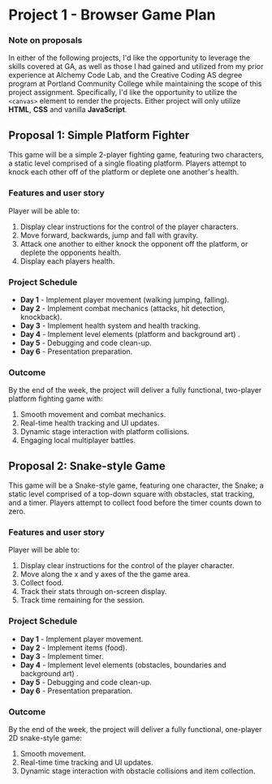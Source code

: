 # **Project 1 - Browser Game Plan**

### **Note on proposals**
In either of the following projects, I'd like the opportunity to leverage the skills covered at GA, as well as those I had gained and utilized from my prior experience at Alchemy Code Lab, and the Creative Coding AS degree program at Portland Community College while maintaining the scope of this project assignment. Specifically, I'd like the opportunity to utilize the `<canvas>` element to render the projects. Either project will only utilize **HTML**, **CSS** and vanilla **JavaScript**.


## **Proposal 1: Simple Platform Fighter**

This game will be a simple 2-player fighting game, featuring two characters, a static level comprised of a single floating platform. Players attempt to knock each other off of the platform or deplete one another's health.

### **Features and user story**

Player will be able to:

1. Display clear instructions for the control of the player characters.
1. Move forward, backwards, jump and fall with gravity.
1. Attack one another to either knock the opponent off the platform, or deplete the opponents health.
1. Display each players health.

### **Project Schedule**

* **Day 1** - Implement player movement (walking jumping, falling).
* **Day 2** - Implement combat mechanics (attacks, hit detection, knockback).
* **Day 3** - Implement health system and health tracking.
* **Day 4** - Implement level elements (platform and background art) .
* **Day 5** - Debugging and code clean-up.
* **Day 6** - Presentation preparation.

### **Outcome**

By the end of the week, the project will deliver a fully functional, two-player platform fighting game with:

1. Smooth movement and combat mechanics.
1. Real-time health tracking and UI updates.
1. Dynamic stage interaction with platform collisions.
1. Engaging local multiplayer battles.

## **Proposal 2: Snake-style Game**

This game will be a Snake-style game, featuring one character, the Snake; a static level comprised of a top-down square with obstacles, stat tracking, and a timer. Players attempt to collect food before the timer counts down to zero.

### **Features and user story**

Player will be able to:

1. Display clear instructions for the control of the player character.
1. Move along the x and y axes of the the game area.
1. Collect food.
1. Track their stats through on-screen display.
1. Track time remaining for the session.

### **Project Schedule**

* **Day 1** - Implement player movement.
* **Day 2** - Implement items (food).
* **Day 3** - Implement timer.
* **Day 4** - Implement level elements (obstacles, boundaries and background art) .
* **Day 5** - Debugging and  code clean-up.
* **Day 6** - Presentation preparation.

### **Outcome**

By the end of the week, the project will deliver a fully functional, one-player 2D snake-style game:

1. Smooth movement.
1. Real-time time tracking and UI updates.
1. Dynamic stage interaction with obstacle collisions and item collection.